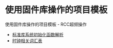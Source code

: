 # 使用固件库操作的项目模板

使用固件库操作的项目模板 - RCC超频操作

- [标准库系统初始化函数解析](SystemInit.md)
- [时钟相关词汇表](Vocabularies.md)
